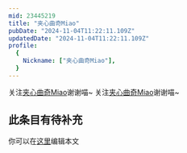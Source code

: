 ```yaml
---
mid: 23445219
title: "夹心曲奇Miao"
pubDate: "2024-11-04T11:22:11.109Z"
updatedDate: "2024-11-04T11:22:11.109Z"
profile:
  {
    Nickname: ["夹心曲奇Miao"],
  }
---
```


关注[夹心曲奇Miao](https://space.bilibili.com/23445219)谢谢喵~ 关注[夹心曲奇Miao](https://space.bilibili.com/23445219)谢谢喵~

## 此条目有待补充
你可以在[这里](https://github.com/Yuhanawa/VTuber.ICU-Content/edit/master/v/夹心曲奇Miao/index.md)编辑本文
